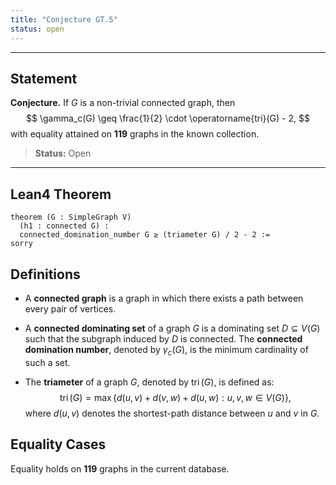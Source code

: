 ```yaml
---
title: "Conjecture GT.5"
status: open
---
```


---

## Statement

**Conjecture.** If $G$ is a non-trivial connected graph, then
$$
\gamma_c(G) \geq \frac{1}{2} \cdot \operatorname{tri}(G) - 2,
$$
with equality attained on **119** graphs in the known collection.

> **Status:** <span class="badge status-open">Open</span>

---

## Lean4 Theorem

```lean
theorem (G : SimpleGraph V)
  (h1 : connected G) :
  connected_domination_number G ≥ (triameter G) / 2 - 2 :=
sorry
```

## Definitions

- A **connected graph** is a graph in which there exists a path between every pair of vertices.

- A **connected dominating set** of a graph $G$ is a dominating set $D \subseteq V(G)$ such that the subgraph induced by $D$ is connected. The **connected domination number**, denoted by $\gamma_c(G)$, is the minimum cardinality of such a set.

- The **triameter** of a graph $G$, denoted by $\operatorname{tri}(G)$, is defined as:
  $$
  \operatorname{tri}(G) = \max \{ d(u,v) + d(v,w) + d(u,w) : u,v,w \in V(G) \},
  $$
  where $d(u,v)$ denotes the shortest-path distance between $u$ and $v$ in $G$.

## Equality Cases

Equality holds on **119** graphs in the current database.
